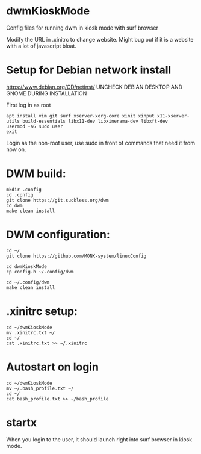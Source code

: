# dwmKioskMode
Config files for running dwm in kiosk mode with surf browser

Modify the URL in .xinitrc to change website. Might bug out if it is a website with a lot of javascript bloat.

# Setup for Debian network install
https://www.debian.org/CD/netinst/
UNCHECK DEBIAN DESKTOP AND GNOME DURING INSTALLATION

First log in as root

    apt install vim git surf xserver-xorg-core xinit xinput x11-xserver-utils build-essentials libx11-dev libxinerama-dev libxft-dev  
    usermod -aG sudo user
    exit
    
Login as the non-root user, use sudo in front of commands that need it from now on.

# DWM build:
    mkdir .config
    cd .config
    git clone https://git.suckless.org/dwm
    cd dwm
    make clean install

# DWM configuration:
    cd ~/
    git clone https://github.com/MONK-system/linuxConfig

    cd dwmKioskMode
    cp config.h ~/.config/dwm

    cd ~/.config/dwm
    make clean install

# .xinitrc setup:
    cd ~/dwmKioskMode
    mv .xinitrc.txt ~/
    cd ~/
    cat .xinitrc.txt >> ~/.xinitrc

# Autostart on login
    cd ~/dwmKioskMode
    mv ~/.bash_profile.txt ~/
    cd ~/
    cat bash_profile.txt >> ~/bash_profile

# startx
When you login to the user, it should launch right into surf browser in kiosk mode.
